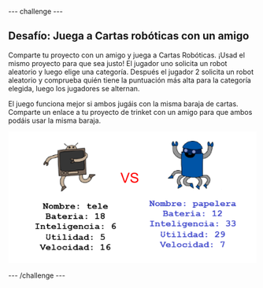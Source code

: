 \--- challenge \---

## Desafío: Juega a Cartas robóticas con un amigo

Comparte tu proyecto con un amigo y juega a Cartas Robóticas. ¡Usad el mismo proyecto para que sea justo! El jugador uno solicita un robot aleatorio y luego elige una categoría. Después el jugador 2 solicita un robot aleatorio y comprueba quién tiene la puntuación más alta para la categoría elegida, luego los jugadores se alternan.

El juego funciona mejor si ambos jugáis con la misma baraja de cartas. Comparte un enlace a tu proyecto de trinket con un amigo para que ambos podáis usar la misma baraja.

![screenshot](images/robotrumps-play.png)

\--- /challenge \---